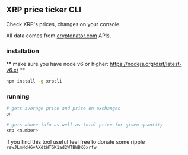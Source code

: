 ## XRP price ticker CLI

Check XRP's prices, changes on your console.

All data comes from [cryptonator.com](https://cryptonator.com/) APIs.


### installation
** make sure you have node v6 or higher: https://nodejs.org/dist/latest-v6.x/ **

```bash
npm install -g xrpcli
```

### running
```bash
# gets average price and price on exchanges
on

# gets above info as well as total price for given quantity
xrp <number> 
```


if you find this tool useful feel free to donate some ripple
```rswJLmNcH6vAXdtWTGK1ad2WTBWBK6xrfw```